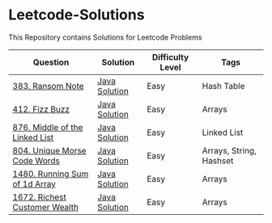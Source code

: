 # Leetcode-Solutions
This Repository contains Solutions for Leetcode Problems


| Question | Solution | Difficulty Level | Tags |
| --- | --- | --- | --- |
| [383. Ransom Note](https://leetcode.com/problems/ransom-note/) | [Java Solution](HashTable/RansomNote.java) | Easy | Hash Table |
| [412. Fizz Buzz](https://leetcode.com/problems/fizz-buzz/) | [Java Solution](Arrays/FizzBuzz.java) | Easy | Arrays |
| [876. Middle of the Linked List](hhttps://leetcode.com/problems/middle-of-the-linked-list/) | [Java Solution](LinkedList/MiddleNode.java) | Easy | Linked List |
| [804. Unique Morse Code Words](https://leetcode.com/problems/unique-morse-code-words/) | [Java Solution](Arrays/MorseCode.java) | Easy | Arrays, String, Hashset |
| [1480. Running Sum of 1d Array](https://leetcode.com/problems/running-sum-of-1d-array/) | [Java Solution](Arrays/RunningSum.java) | Easy | Arrays |
| [1672. Richest Customer Wealth](https://leetcode.com/problems/richest-customer-wealth/) | [Java Solution](Arrays/RichestCustomer.java) | Easy | Arrays |
